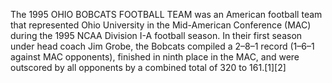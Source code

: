 The 1995 OHIO BOBCATS FOOTBALL TEAM was an American football team that represented Ohio University in the Mid-American Conference (MAC) during the 1995 NCAA Division I-A football season. In their first season under head coach Jim Grobe, the Bobcats compiled a 2–8–1 record (1–6–1 against MAC opponents), finished in ninth place in the MAC, and were outscored by all opponents by a combined total of 320 to 161.[1][2]
